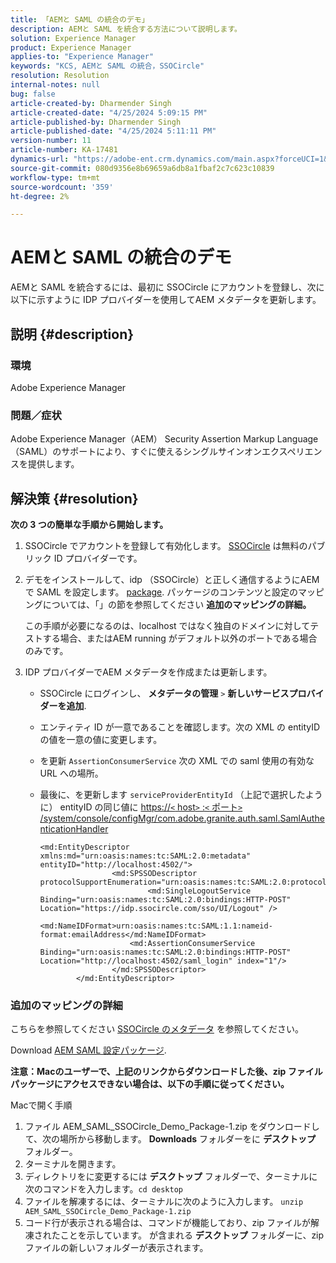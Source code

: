 ```yaml
---
title: 「AEMと SAML の統合のデモ」
description: AEMと SAML を統合する方法について説明します。
solution: Experience Manager
product: Experience Manager
applies-to: "Experience Manager"
keywords: "KCS, AEMと SAML の統合，SSOCircle"
resolution: Resolution
internal-notes: null
bug: false
article-created-by: Dharmender Singh
article-created-date: "4/25/2024 5:09:15 PM"
article-published-by: Dharmender Singh
article-published-date: "4/25/2024 5:11:11 PM"
version-number: 11
article-number: KA-17481
dynamics-url: "https://adobe-ent.crm.dynamics.com/main.aspx?forceUCI=1&pagetype=entityrecord&etn=knowledgearticle&id=63883085-2603-ef11-a1fe-6045bd03c412"
source-git-commit: 080d9356e8b69659a6db8a1fbaf2c7c623c10839
workflow-type: tm+mt
source-wordcount: '359'
ht-degree: 2%

---
```


# AEMと SAML の統合のデモ


AEMと SAML を統合するには、最初に SSOCircle にアカウントを登録し、次に以下に示すように IDP プロバイダーを使用してAEM メタデータを更新します。

## 説明 {#description}


### <b>環境</b>

Adobe Experience Manager

### <b>問題／症状</b>

Adobe Experience Manager（AEM） Security Assertion Markup Language （SAML）のサポートにより、すぐに使えるシングルサインオンエクスペリエンスを提供します。


## 解決策 {#resolution}


<b>次の 3 つの簡単な手順から開始します。</b>

1. SSOCircle でアカウントを登録して有効化します。 [SSOCircle](https://www.ssocircle.com/en/) は無料のパブリック ID プロバイダーです。
2. デモをインストールして、idp （SSOCircle）と正しく通信するようにAEMで SAML を設定します。 [package](https://files.acrobat.com/a/preview/d0017bf5-c35a-483e-80a0-d6bfb0526299). パッケージのコンテンツと設定のマッピングについては、「」の節を参照してください <b>追加のマッピングの詳細。</b>



   この手順が必要になるのは、localhost ではなく独自のドメインに対してテストする場合、またはAEM running がデフォルト以外のポートである場合のみです。


3. IDP プロバイダーでAEM メタデータを作成または更新します。
   - SSOCircle にログインし、 <b>メタデータの管理</b> `>`  <b>新しいサービスプロバイダーを追加</b>.
   - エンティティ ID が一意であることを確認します。次の XML の entityID の値を一意の値に変更します。
   - を更新 `AssertionConsumerService` 次の XML での saml 使用の有効な URL への場所。
   - 最後に、を更新します `serviceProviderEntityId` （上記で選択したように） entityID の同じ値に [https://`<` host`>` :`<` ポート`>` /system/console/configMgr/com.adobe.granite.auth.saml.SamlAuthenticationHandler](https://&lt;host>:&lt;port>/system/console/configMgr/com.adobe.granite.auth.saml.SamlAuthenticationHandler)



     ```
     <md:EntityDescriptor xmlns:md="urn:oasis:names:tc:SAML:2.0:metadata" entityID="http://localhost:4502/">
                     <md:SPSSODescriptor protocolSupportEnumeration="urn:oasis:names:tc:SAML:2.0:protocol">
                             <md:SingleLogoutService Binding="urn:oasis:names:tc:SAML:2.0:bindings:HTTP-POST" Location="https://idp.ssocircle.com/sso/UI/Logout" />
                             <md:NameIDFormat>urn:oasis:names:tc:SAML:1.1:nameid-format:emailAddress</md:NameIDFormat>        
                         <md:AssertionConsumerService Binding="urn:oasis:names:tc:SAML:2.0:bindings:HTTP-POST" Location="http://localhost:4502/saml_login" index="1"/>    
                     </md:SPSSODescriptor>
             </md:EntityDescriptor>
     ```








### 追加のマッピングの詳細

こちらを参照してください [SSOCircle のメタデータ](https://idp.ssocircle.com/) を参照してください。

Download [AEM SAML 設定パッケージ](https://acrobat.adobe.com/link/track?uri=urn%3Aaaid%3Ascds%3AUS%3Ad0017bf5-c35a-483e-80a0-d6bfb0526299).

<b>注意：Macのユーザーで、上記のリンクからダウンロードした後、zip ファイルパッケージにアクセスできない場合は、以下の手順に従ってください。 </b>

Macで開く手順

1. ファイル AEM_SAML_SSOCircle_Demo_Package-1.zip をダウンロードして、次の場所から移動します。 <b>Downloads</b> フォルダーをに <b>デスクトップ</b> フォルダー。
2. ターミナルを開きます。
3. ディレクトリをに変更するには <b>デスクトップ</b> フォルダーで、ターミナルに次のコマンドを入力します。`cd desktop`
4. ファイルを解凍するには、ターミナルに次のように入力します。 `unzip AEM_SAML_SSOCircle_Demo_Package-1.zip `
5. コード行が表示される場合は、コマンドが機能しており、zip ファイルが解凍されたことを示しています。 が含まれる <b>デスクトップ</b> フォルダーに、zip ファイルの新しいフォルダーが表示されます。



